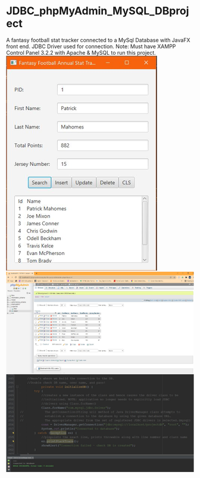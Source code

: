 # JDBC_phpMyAdmin_MySQL_DBproject
 A fantasy football stat tracker connected to a MySql Database with JavaFX front end. JDBC Driver used for connection. Note: Must have XAMPP Control Panel 3.2.2 with Apache & MySQL to run this project. 
 ![](FFTracker.JPG)
 ![](PHPMyAdmin.JPG)
 ![](DBConn.JPG)
 

